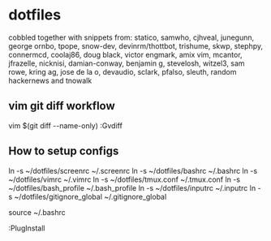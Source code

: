 # dotfiles

cobbled together with snippets from: statico, samwho, cjhveal, junegunn,
george ornbo, tpope, snow-dev, devinrm/thottbot, trishume, skwp,
stephpy, connermcd, coolaj86, doug black, victor engmark, amix vim,
mcantor, jfrazelle, nicknisi, damian-conway, benjamin g, stevelosh,
witzel3, sam rowe, kring ag, jose de la o, devaudio, sclark, pfalso,
sleuth, random hackernews and tnowalk


## vim git diff workflow
vim $(git diff <hash> --name-only)
:Gvdiff <hash>

## How to setup configs

ln -s ~/dotfiles/screenrc ~/.screenrc
ln -s ~/dotfiles/bashrc ~/.bashrc
ln -s ~/dotfiles/vimrc ~/.vimrc
ln -s ~/dotfiles/tmux.conf ~/.tmux.conf
ln -s ~/dotfiles/bash_profile ~/.bash_profile
ln -s ~/dotfiles/inputrc ~/.inputrc
ln -s ~/dotfiles/gitignore_global ~/.gitignore_global

source ~/.bashrc

:PlugInstall
